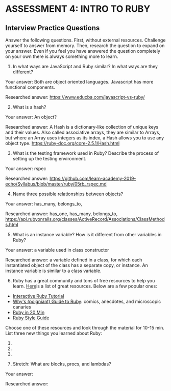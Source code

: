 # ASSESSMENT 4: INTRO TO RUBY
## Interview Practice Questions

Answer the following questions. First, without external resources. Challenge yourself to answer from memory. Then, research the question to expand on your answer. Even if you feel you have answered the question completely on your own there is always something more to learn.   

1. In what ways are JavaScript and Ruby similar? In what ways are they different?

  Your answer: Both are object oriented languages. Javascript has more functional components.

  Researched answer: https://www.educba.com/javascript-vs-ruby/



2. What is a hash?

  Your answer: An object?

  Researched answer: A Hash is a dictionary-like collection of unique keys and their values. Also called associative arrays, they are similar to Arrays, but where an Array uses integers as its index, a Hash allows you to use any object type.
https://ruby-doc.org/core-2.5.1/Hash.html


3. What is the testing framework used in Ruby? Describe the process of setting up the testing environment.

  Your answer: rspec

  Researched answer:
https://github.com/learn-academy-2019-echo/Syllabus/blob/master/ruby/05rb_rspec.md


4. Name three possible relationships between objects?

  Your answer: has_many, belongs_to, 

  Researched answer: has_one, has_many, belongs_to, 
  https://api.rubyonrails.org/classes/ActiveRecord/Associations/ClassMethods.html



5. What is an instance variable? How is it different from other variables in Ruby?

  Your answer: a variable used in class constructor 

  Researched answer: a variable defined in a class, for which each instantiated object of the class has a separate copy, or instance. An instance variable is similar to a class variable. 



6. Ruby has a great community and tons of free resources to help you learn. [Here](https://www.ruby-lang.org/en/documentation/)is a list of great resources. Below are a few popular ones:
- [Interactive Ruby Tutorial](http://tryruby.org/levels/1/challenges/0)
- [Why's (poigniant) Guide to Ruby](http://poignant.guide/book/chapter-1.html): comics, anecdotes, and microscopic canaries
- [Ruby in 20 Min](https://www.ruby-lang.org/en/documentation/quickstart/)
- [Ruby Style Guide](https://rubystyle.guide/)

Choose one of these resources and look through the material for 10-15 min. List three new things you learned about Ruby:

1)

2)

3)


7. Stretch: What are blocks, procs, and lambdas?

  Your answer:

  Researched answer:
